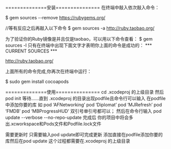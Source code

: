 ==============安装===============
在终端中敲入依次敲入命令：

$ gem sources --remove https://rubygems.org/

//等有反应之后再敲入以下命令
$ gem sources -a http://ruby.taobao.org/

为了验证你的Ruby镜像是并且仅是taobao，可以用以下命令查看：
$ gem sources -l
只有在终端中出现下面文字才表明你上面的命令是成功的：
*** CURRENT SOURCES ***

http://ruby.taobao.org/

上面所有的命令完成,你再次在终端中运行：

$ sudo gem install cocoapods


==============使用===============
cd .xcodeproj 的上级目录
然后 pod init  等待......直到 .xcodeproj 的目录出现podfile且命令行可以输入
在podfile中添加你要的库 如
pod ‘AFNetworking’
pod ‘Diplomat’
pod ‘MJRefresh’
pod ‘FMDB’
pod ‘MBProgressHUD’
双引号单引号都可以；
然后在命令行输入 pod update --verbose --no-repo-update 
完成后 你的项目中将会多出.xcworkspace和Pods文件和Podfile.lock文件

需要更新时 只需要输入pod update即可完成更新 添加直接在podfile添加你要的库然后在pod update 这个过程都需要在.xcodeproj 的上级目录
